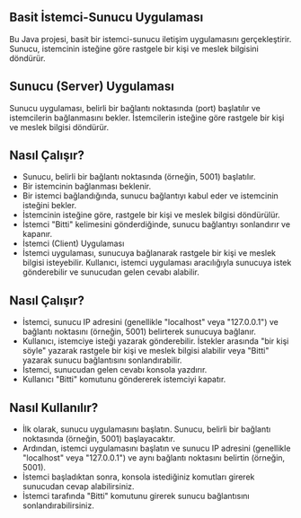 ## Basit İstemci-Sunucu Uygulaması
Bu Java projesi, basit bir istemci-sunucu iletişim uygulamasını gerçekleştirir. Sunucu, istemcinin isteğine göre rastgele bir kişi ve meslek bilgisini döndürür.

## Sunucu (Server) Uygulaması
Sunucu uygulaması, belirli bir bağlantı noktasında (port) başlatılır ve istemcilerin bağlanmasını bekler. İstemcilerin isteğine göre rastgele bir kişi ve meslek bilgisi döndürür.

## Nasıl Çalışır?
- Sunucu, belirli bir bağlantı noktasında (örneğin, 5001) başlatılır.
- Bir istemcinin bağlanması beklenir.
- Bir istemci bağlandığında, sunucu bağlantıyı kabul eder ve istemcinin isteğini bekler.
- İstemcinin isteğine göre, rastgele bir kişi ve meslek bilgisi döndürülür.
- İstemci "Bitti" kelimesini gönderdiğinde, sunucu bağlantıyı sonlandırır ve kapanır.
- İstemci (Client) Uygulaması
- İstemci uygulaması, sunucuya bağlanarak rastgele bir kişi ve meslek bilgisi isteyebilir. Kullanıcı, istemci uygulaması aracılığıyla sunucuya istek gönderebilir ve sunucudan gelen cevabı alabilir.

## Nasıl Çalışır?
- İstemci, sunucu IP adresini (genellikle "localhost" veya "127.0.0.1") ve bağlantı noktasını (örneğin, 5001) belirterek sunucuya bağlanır.
- Kullanıcı, istemciye isteği yazarak gönderebilir. İstekler arasında "bir kişi söyle" yazarak rastgele bir kişi ve meslek bilgisi alabilir veya "Bitti" yazarak sunucu bağlantısını sonlandırabilir.
- İstemci, sunucudan gelen cevabı konsola yazdırır.
- Kullanıcı "Bitti" komutunu göndererek istemciyi kapatır.

## Nasıl Kullanılır?
- İlk olarak, sunucu uygulamasını başlatın. Sunucu, belirli bir bağlantı noktasında (örneğin, 5001) başlayacaktır.
- Ardından, istemci uygulamasını başlatın ve sunucu IP adresini (genellikle "localhost" veya "127.0.0.1") ve aynı bağlantı noktasını belirtin (örneğin, 5001).
- İstemci başladıktan sonra, konsola istediğiniz komutları girerek sunucudan cevap alabilirsiniz.
- İstemci tarafında "Bitti" komutunu girerek sunucu bağlantısını sonlandırabilirsiniz.
